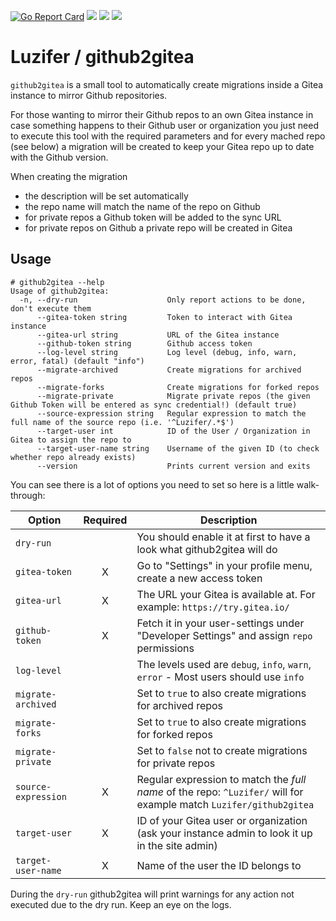 [![Go Report Card](https://goreportcard.com/badge/github.com/Luzifer/github2gitea)](https://goreportcard.com/report/github.com/Luzifer/github2gitea)
![](https://badges.fyi/github/license/Luzifer/github2gitea)
![](https://badges.fyi/github/downloads/Luzifer/github2gitea)
![](https://badges.fyi/github/latest-release/Luzifer/github2gitea)

# Luzifer / github2gitea

`github2gitea` is a small tool to automatically create migrations inside a Gitea instance to mirror Github repositories.

For those wanting to mirror their Github repos to an own Gitea instance in case something happens to their Github user or organization you just need to execute this tool with the required parameters and for every mached repo (see below) a migration will be created to keep your Gitea repo up to date with the Github version.

When creating the migration

- the description will be set automatically
- the repo name will match the name of the repo on Github
- for private repos a Github token will be added to the sync URL
- for private repos on Github a private repo will be created in Gitea

## Usage

```console
# github2gitea --help
Usage of github2gitea:
  -n, --dry-run                    Only report actions to be done, don't execute them
      --gitea-token string         Token to interact with Gitea instance
      --gitea-url string           URL of the Gitea instance
      --github-token string        Github access token
      --log-level string           Log level (debug, info, warn, error, fatal) (default "info")
      --migrate-archived           Create migrations for archived repos
      --migrate-forks              Create migrations for forked repos
      --migrate-private            Migrate private repos (the given Github Token will be entered as sync credential!) (default true)
      --source-expression string   Regular expression to match the full name of the source repo (i.e. '^Luzifer/.*$')
      --target-user int            ID of the User / Organization in Gitea to assign the repo to
      --target-user-name string    Username of the given ID (to check whether repo already exists)
      --version                    Prints current version and exits
```

You can see there is a lot of options you need to set so here is a little walk-through:

| Option | Required | Description |
| ---- | :---: | ---- |
| `dry-run` | | You should enable it at first to have a look what github2gitea will do |
| `gitea-token` | X | Go to "Settings" in your profile menu, create a new access token |
| `gitea-url` | X | The URL your Gitea is available at. For example: `https://try.gitea.io/` |
| `github-token` | X | Fetch it in your user-settings under "Developer Settings" and assign `repo` permissions |
| `log-level` | | The levels used are `debug`, `info`, `warn`, `error` - Most users should use `info` |
| `migrate-archived` | | Set to `true` to also create migrations for archived repos |
| `migrate-forks` | | Set to `true` to also create migrations for forked repos |
| `migrate-private` | | Set to `false` not to create migrations for private repos |
| `source-expression` | X | Regular expression to match the *full name* of the repo: `^Luzifer/` will for example match `Luzifer/github2gitea` |
| `target-user` | X | ID of your Gitea user or organization (ask your instance admin to look it up in the site admin) |
| `target-user-name` | X | Name of the user the ID belongs to |

During the `dry-run` github2gitea will print warnings for any action not executed due to the dry run. Keep an eye on the logs.
